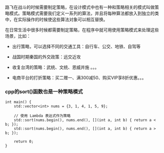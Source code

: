 路飞在战斗的时候需要制定策略，在设计模式中也有一种和策略相关的模式叫做策略模式。策略模式需要我们定义一系列的算法，并且将每种算法都放入到独立的类中，在实际操作的时候使这些算法对象可以相互替换。

在日常生活中很多时候都需要制定策略，在程序中就可用使用策略模式来处理这些场景，比如：

- 出行策略，可以选择不同的交通工具：自行车、公交、地铁、自驾等

- 战国时期秦国的外交政策：远交近攻

- 收复台湾的策略：武统、文统、恩威并施 。。。

- 电商平台的打折策略：买二赠一、满300减50、购买VIP享8折优惠。。。

### cpp的sort()函数也是一种策略模式
```
int main() {
    std::vector<int> nums = {3, 1, 4, 1, 5, 9};

    // 使用 Lambda 表达式作为策略
    std::sort(nums.begin(), nums.end(), [](int a, int b) { return a < b; });
    std::sort(nums.begin(), nums.end(), [](int a, int b) { return a > b; });

    return 0;
}
```